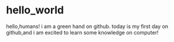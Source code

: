 # hello_world
hello,humans!
i am a green hand on github.
today is my first day on github,and i am excited to learn some knowledge on computer!

